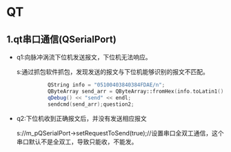 # QT

## 1.qt串口通信(QSerialPort)

- q1:向脉冲涡流下位机发送报文，下位机无法响应。

  s:通过抓包软件抓包，发现发送的报文与下位机能够识别的报文不匹配。

  ```c++
  			QString info = "05100403840384FDAE/n";
  			QByteArray send_arr = QByteArray::fromHex(info.toLatin1());
  			qDebug() << "send" << endl;
  			sendcmd(send_arr);question2;
  ```


- q2:下位机收到正确报文后，并没有发送相应报文

  s://m_pQSerialPort->setRequestToSend(true);//设置串口全双工通信，这个串口默认不是全双工，导致只能收，不能发。